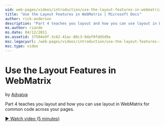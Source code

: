 ```yaml
---
uid: web-pages/videos/introduction/use-the-layout-features-in-webmatrix
title: "Use the Layout Features in WebMatrix | Microsoft Docs"
author: rick-anderson
description: "Part 4 teaches you layout and how you can use layout in WebMatrix for common code across your pages."
ms.author: riande
ms.date: 04/12/2011
ms.assetid: 37504e9f-3c62-41ac-88c3-9daf9fdd5d9a
msc.legacyurl: /web-pages/videos/introduction/use-the-layout-features-in-webmatrix
msc.type: video
---
```

# Use the Layout Features in WebMatrix

by [Advaiya](https://twitter.com/Advaiyasolns)

Part 4 teaches you layout and how you can use layout in WebMatrix for common code across your pages.

[&#9654; Watch video (5 minutes)](https://channel9.msdn.com/Blogs/ASP-NET-Site-Videos/use-the-layout-features-in-webmatrix)
